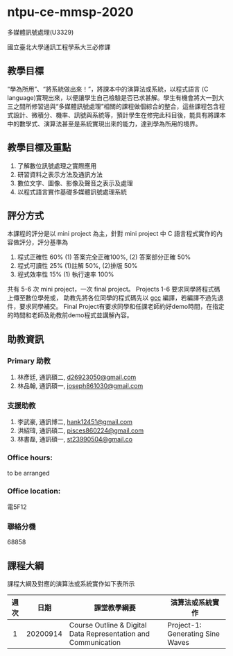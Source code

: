 # ntpu-ce-mmsp-2020
多媒體訊號處理(U3329)

國立臺北大學通訊工程學系大三必修課

## 教學目標
“學為所用”、“將系統做出來！”，將課本中的演算法或系統，以程式語言 (C language)實現出來，以便讓學生自己檢驗是否已求甚解。學生有機會將大一到大三之間所修習過與“多媒體訊號處理”相關的課程做個綜合的整合，這些課程包含程式設計、微積分、機率、訊號與系統等，預計學生在修完此科目後，能具有將課本中的數學式、演算法甚至是系統實現出來的能力，達到學為所用的境界。

## 教學目標及重點
1. 了解數位訊號處理之實際應用
2. 研習資料之表示方法及通訊方法
3. 數位文字、圖像、影像及聲音之表示及處理
4. 以程式語言實作基礎多媒體訊號處理系統

## 評分方式
本課程的評分是以 mini project 為主，針對 mini project 中 C 語言程式實作的內容做評分，評分基準為
1. 程式正確性 60%
   (1) 答案完全正確100%, 
   (2) 答案部分正確  50%
2. 程式可讀性 25%
   (1)註解 50%, 
   (2)排版 50%
3. 程式效率性 15%
   (1) 執行速率 100%

共有 5-6 次 mini project，一次 final project。
Projects 1-6 要求同學將程式碼上傳至數位學苑或，
助教先將各位同學的程式碼先以 [gcc](https://gcc.gnu.org/) 編譯，若編譯不過先退件，要求同學補交。
Final Project有要求同學和任課老師約好demo時間，在指定的時間和老師及助教前demo程式並講解內容。

## 助教資訊
### Primary 助教
1. 林彥廷, 通訊碩二, d26923050@gmail.com
2. 林品翰, 通訊碩一, joseph861030@gmail.com

### 支援助教
1. 李武豪, 通訊博二, hank12451@gmail.com
2. 洪紹瑋, 通訊碩二, pisces860224@gmail.com
3. 林書磊, 通訊碩一, st23990504@gmail.co

### Office hours:
to be arranged

### Office location:
電5F12

### 聯絡分機
68858
## 課程大綱
課程大綱及對應的演算法或系統實作如下表所示

|週次| 日期 |課堂教學綱要|演算法或系統實作|
|:-:|:----:| ----------|--------------|
| 1 | 20200914 | Course Outline & Digital Data Representation and Communication | Project-1: Generating Sine Waves |
